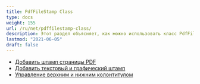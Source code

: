```yaml
---
title: PdfFileStamp Class
type: docs
weight: 155
url: /ru/net/pdffilestamp-class/
description: Этот раздел объясняет, как можно использовать класс PdfFileStamp от Aspose.PDF Facades для работы с PDF.
lastmod: "2021-06-05"
draft: false
---
```


- [Добавить штамп страницы PDF](/pdf/ru/net/add-pdf-page-stamp/)
- [Добавить текстовый и графический штамп](/pdf/ru/net/add-text-and-image-stamp/)
- [Управление верхним и нижним колонтитулом](/pdf/ru/net/manage-header-and-footer/)
